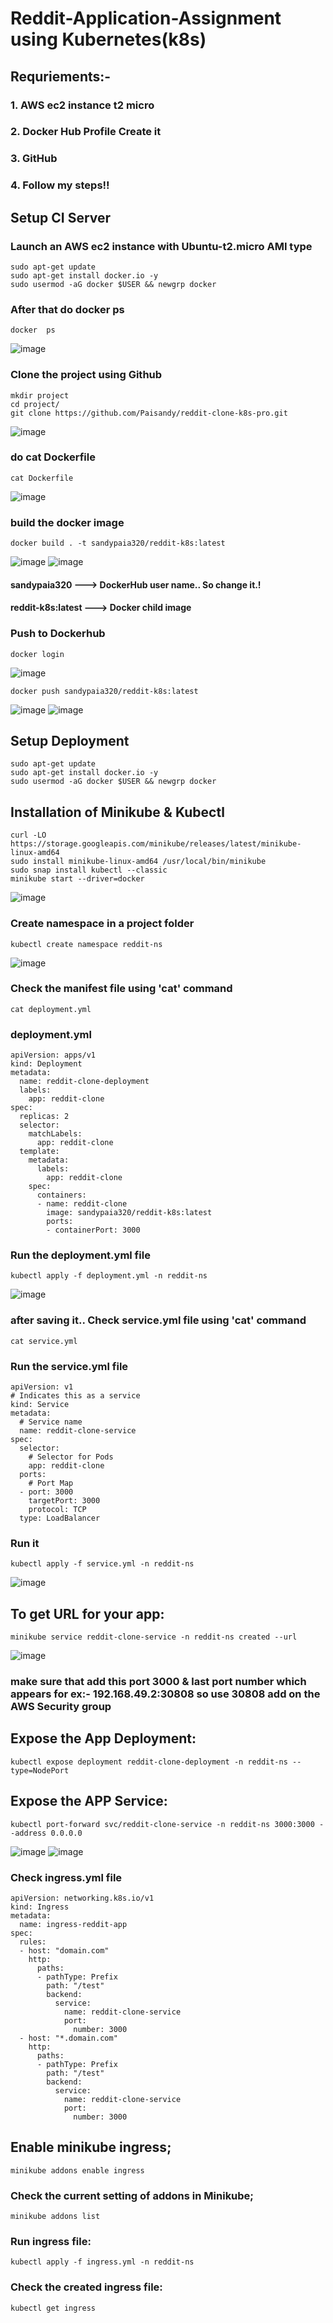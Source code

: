 # Reddit-Application-Assignment using Kubernetes(k8s)
## Requriements:-
### 1. AWS ec2 instance t2 micro
### 2. Docker Hub Profile Create it
### 3. GitHub
### 4. Follow my steps!!

## Setup CI Server
### Launch an AWS ec2 instance with Ubuntu-t2.micro AMI type
```
sudo apt-get update
sudo apt-get install docker.io -y
sudo usermod -aG docker $USER && newgrp docker
```
### After that do docker ps
```
docker  ps
```
![image](https://github.com/Paisandy/reddit-clone-k8s-pro/assets/115485972/6f2035cc-6b45-4542-9022-f92e4ac0ec02)
### Clone the project using Github
```
mkdir project
cd project/
git clone https://github.com/Paisandy/reddit-clone-k8s-pro.git
```
![image](https://github.com/Paisandy/reddit-clone-k8s-pro/assets/115485972/d58acbb9-46e3-4878-9d7f-a46a9ea9ef7f)
### do cat Dockerfile
```
cat Dockerfile
```
![image](https://github.com/Paisandy/reddit-clone-k8s-pro/assets/115485972/1912a0da-81a8-42f3-b825-676e430746dd)
### build the docker image
```
docker build . -t sandypaia320/reddit-k8s:latest
```
![image](https://github.com/Paisandy/reddit-clone-k8s-pro/assets/115485972/2f15c5d2-8adf-4272-be63-5b22669011f3)
![image](https://github.com/Paisandy/reddit-clone-k8s-pro/assets/115485972/36457c00-8c77-484d-9fd5-85be6fffa5dc)

#### sandypaia320 ---> DockerHub user name.. So change it.!
#### reddit-k8s:latest ---> Docker child image

### Push to Dockerhub
```
docker login
```
![image](https://github.com/Paisandy/reddit-clone-k8s-pro/assets/115485972/7c200215-b76f-4d07-a0e9-32ff825e8765)
```
docker push sandypaia320/reddit-k8s:latest
```
![image](https://github.com/Paisandy/reddit-clone-k8s-pro/assets/115485972/5c4f0c59-2192-4059-8683-534545c3f761)
![image](https://github.com/Paisandy/reddit-clone-k8s-pro/assets/115485972/9ff6f0ff-8baf-4648-8f1c-dc1776d8d6f9)

## Setup Deployment
```
sudo apt-get update
sudo apt-get install docker.io -y
sudo usermod -aG docker $USER && newgrp docker
```
## Installation of Minikube & Kubectl
```
curl -LO https://storage.googleapis.com/minikube/releases/latest/minikube-linux-amd64
sudo install minikube-linux-amd64 /usr/local/bin/minikube
sudo snap install kubectl --classic
minikube start --driver=docker
```
![image](https://github.com/Paisandy/reddit-clone-k8s-pro/assets/115485972/92399583-ff6c-4989-b7f6-e7349d4c1ef0)
### Create namespace in a project folder
```
kubectl create namespace reddit-ns
```
![image](https://github.com/Paisandy/reddit-clone-k8s-pro/assets/115485972/e18f36ac-58e7-43e3-83c1-e052a1ca0c05)
### Check the manifest file using 'cat' command
```
cat deployment.yml
```
### deployment.yml
```
apiVersion: apps/v1
kind: Deployment
metadata:
  name: reddit-clone-deployment
  labels:
    app: reddit-clone
spec:
  replicas: 2
  selector:
    matchLabels:
      app: reddit-clone
  template:
    metadata:
      labels:
        app: reddit-clone
    spec:
      containers:
      - name: reddit-clone
        image: sandypaia320/reddit-k8s:latest
        ports:
        - containerPort: 3000
```
### Run the deployment.yml file
```
kubectl apply -f deployment.yml -n reddit-ns
```
![image](https://github.com/Paisandy/reddit-clone-k8s-pro/assets/115485972/672cce82-2540-4a6d-ac2a-f223e35bd596)

### after saving it.. Check service.yml file using 'cat' command
```
cat service.yml
```
### Run the service.yml file
```
apiVersion: v1
# Indicates this as a service
kind: Service
metadata:
  # Service name
  name: reddit-clone-service
spec:
  selector:
    # Selector for Pods
    app: reddit-clone
  ports:
    # Port Map
  - port: 3000
    targetPort: 3000
    protocol: TCP
  type: LoadBalancer
```
### Run it
```
kubectl apply -f service.yml -n reddit-ns
```
![image](https://github.com/Paisandy/reddit-clone-k8s-pro/assets/115485972/b1fed116-9987-45aa-9f68-d86a758c9af4)

## To get URL for your app:
```
minikube service reddit-clone-service -n reddit-ns created --url
```
![image](https://github.com/Paisandy/reddit-clone-k8s-pro/assets/115485972/6b04167b-55f3-4bdd-8f45-9cf97f8cbb30)
### make sure that add this port 3000 & last port number which appears for ex:- 192.168.49.2:30808 so use 30808 add on the AWS Security group

## Expose the App Deployment:
```
kubectl expose deployment reddit-clone-deployment -n reddit-ns --type=NodePort
```
## Expose the APP Service:
```
kubectl port-forward svc/reddit-clone-service -n reddit-ns 3000:3000 --address 0.0.0.0
```
![image](https://github.com/Paisandy/reddit-clone-k8s-pro/assets/115485972/10678c63-f55c-44be-b588-f9840559796d)
![image](https://github.com/Paisandy/reddit-clone-k8s-pro/assets/115485972/fcc7d13d-5ca6-41c7-aaf2-83caa56c58c0)

### Check ingress.yml file
```
apiVersion: networking.k8s.io/v1
kind: Ingress
metadata:
  name: ingress-reddit-app
spec:
  rules:
  - host: "domain.com"
    http:
      paths:
      - pathType: Prefix
        path: "/test"
        backend:
          service:
            name: reddit-clone-service
            port:
              number: 3000
  - host: "*.domain.com"
    http:
      paths:
      - pathType: Prefix
        path: "/test"
        backend:
          service:
            name: reddit-clone-service
            port:
              number: 3000
```

## Enable minikube ingress;
```
minikube addons enable ingress
```
### Check the current setting of addons in Minikube;
```
minikube addons list
```
### Run ingress file:
```
kubectl apply -f ingress.yml -n reddit-ns
```
### Check the created ingress file:
```
kubectl get ingress
```


